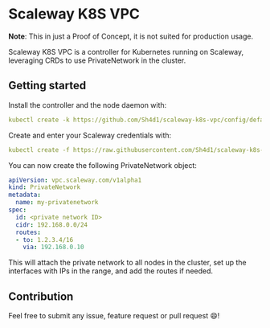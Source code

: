 # Scaleway K8S VPC

**Note**: This in just a Proof of Concept, it is not suited for production usage.

Scaleway K8S VPC is a controller for Kubernetes running on Scaleway, leveraging CRDs to use PrivateNetwork in the cluster.

## Getting started

Install the controller and the node daemon with:
```yaml
kubectl create -k https://github.com/Sh4d1/scaleway-k8s-vpc/config/default
```

Create and enter your Scaleway credentials with:
```yaml
kubectl create -f https://raw.githubusercontent.com/Sh4d1/scaleway-k8s-vpc/main/secret.yaml --edit --namespace scaleway-k8s-vpc-system
```

You can now create the following PrivateNetwork object:
```yaml
apiVersion: vpc.scaleway.com/v1alpha1
kind: PrivateNetwork
metadata:
  name: my-privatenetwork
spec:
  id: <private network ID>
  cidr: 192.168.0.0/24
  routes:
  - to: 1.2.3.4/16
    via: 192.168.0.10
```

This will attach the private network to all nodes in the cluster, set up the interfaces with IPs in the range, and add the routes if needed.

## Contribution

Feel free to submit any issue, feature request or pull request :smile:!

